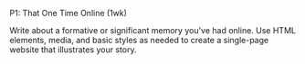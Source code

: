 P1: That One Time Online (1wk)

Write about a formative or significant memory you've had online. Use HTML elements, media, and basic styles as needed to create a single-page website that illustrates your story.